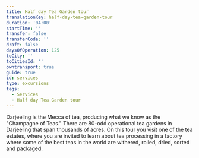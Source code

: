 ```yaml
---
title: Half day Tea Garden tour
translationKey: half-day-tea-garden-tour
duration: '04:00'
startTime: ''
transfer: false
transferCode: ''
draft: false
daysOfOperation: 125
toCity: ''
toCitiesId: ''
owntransport: true
guide: true
id: services
type: excursions
tags:
  - Services
  - Half day Tea Garden tour
---
```

Darjeeling is the Mecca of tea, producing what we know as the "Champagne of Teas." There are 80-odd operational tea gardens in Darjeeling that span thousands of acres. On this tour you visit one of the tea estates, where you are invited to learn about tea processing in a factory where some of the best teas in the world are withered, rolled, dried, sorted and packaged.